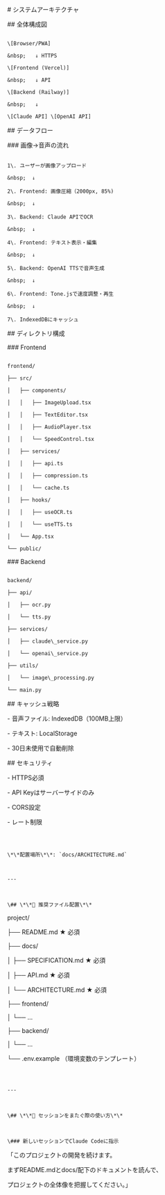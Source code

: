 \# システムアーキテクチャ



\## 全体構成図

```

\[Browser/PWA]

&nbsp;   ↓ HTTPS

\[Frontend (Vercel)]

&nbsp;   ↓ API

\[Backend (Railway)]

&nbsp;   ↓

\[Claude API] \[OpenAI API]

```



\## データフロー



\### 画像→音声の流れ

```

1\. ユーザーが画像アップロード

&nbsp;  ↓

2\. Frontend: 画像圧縮（2000px, 85%)

&nbsp;  ↓

3\. Backend: Claude APIでOCR

&nbsp;  ↓

4\. Frontend: テキスト表示・編集

&nbsp;  ↓

5\. Backend: OpenAI TTSで音声生成

&nbsp;  ↓

6\. Frontend: Tone.jsで速度調整・再生

&nbsp;  ↓

7\. IndexedDBにキャッシュ

```



\## ディレクトリ構成



\### Frontend

```

frontend/

├── src/

│   ├── components/

│   │   ├── ImageUpload.tsx

│   │   ├── TextEditor.tsx

│   │   ├── AudioPlayer.tsx

│   │   └── SpeedControl.tsx

│   ├── services/

│   │   ├── api.ts

│   │   ├── compression.ts

│   │   └── cache.ts

│   ├── hooks/

│   │   ├── useOCR.ts

│   │   └── useTTS.ts

│   └── App.tsx

└── public/

```



\### Backend

```

backend/

├── api/

│   ├── ocr.py

│   └── tts.py

├── services/

│   ├── claude\_service.py

│   └── openai\_service.py

├── utils/

│   └── image\_processing.py

└── main.py

```



\## キャッシュ戦略

\- 音声ファイル: IndexedDB（100MB上限）

\- テキスト: LocalStorage

\- 30日未使用で自動削除



\## セキュリティ

\- HTTPS必須

\- API Keyはサーバーサイドのみ

\- CORS設定

\- レート制限

```



\*\*配置場所\*\*: `docs/ARCHITECTURE.md`



---



\## \*\*📁 推奨ファイル配置\*\*

```

project/

├── README.md                    ★ 必須

├── docs/

│   ├── SPECIFICATION.md         ★ 必須

│   ├── API.md                   ★ 必須

│   └── ARCHITECTURE.md          ★ 必須

├── frontend/

│   └── ...

├── backend/

│   └── ...

└── .env.example                 （環境変数のテンプレート）

```



---



\## \*\*🔄 セッションをまたぐ際の使い方\*\*



\### 新しいセッションでClaude Codeに指示

```

「このプロジェクトの開発を続けます。

まずREADME.mdとdocs/配下のドキュメントを読んで、

プロジェクトの全体像を把握してください。」

